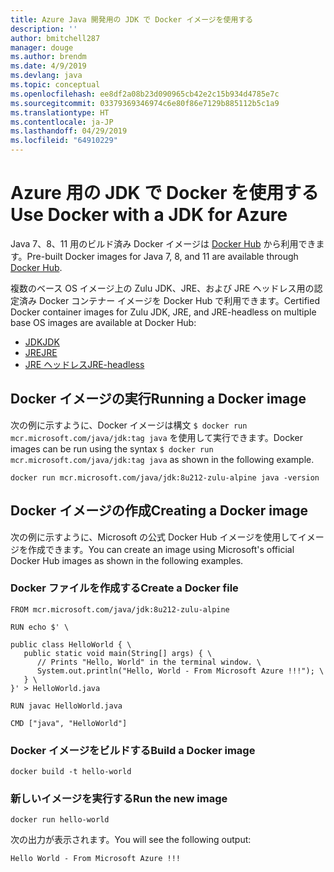```yaml
---
title: Azure Java 開発用の JDK で Docker イメージを使用する
description: ''
author: bmitchell287
manager: douge
ms.author: brendm
ms.date: 4/9/2019
ms.devlang: java
ms.topic: conceptual
ms.openlocfilehash: ee8df2a08b23d090965cb42e2c15b934d4785e7c
ms.sourcegitcommit: 03379369346974c6e80f86e7129b885112b5c1a9
ms.translationtype: HT
ms.contentlocale: ja-JP
ms.lasthandoff: 04/29/2019
ms.locfileid: "64910229"
---
```

# <a name="use-docker-with-a-jdk-for-azure"></a><span data-ttu-id="aaeb1-102">Azure 用の JDK で Docker を使用する</span><span class="sxs-lookup"><span data-stu-id="aaeb1-102">Use Docker with a JDK for Azure</span></span> 

<span data-ttu-id="aaeb1-103">Java 7、8、11 用のビルド済み Docker イメージは [Docker Hub](https://hub.docker.com/_/microsoft-java-se) から利用できます。</span><span class="sxs-lookup"><span data-stu-id="aaeb1-103">Pre-built Docker images for Java 7, 8, and 11 are available through [Docker Hub](https://hub.docker.com/_/microsoft-java-se).</span></span>

<span data-ttu-id="aaeb1-104">複数のベース OS イメージ上の Zulu JDK、JRE、および JRE ヘッドレス用の認定済み Docker コンテナー イメージを Docker Hub で利用できます。</span><span class="sxs-lookup"><span data-stu-id="aaeb1-104">Certified Docker container images for Zulu JDK, JRE, and JRE-headless on multiple base OS images are available at Docker Hub:</span></span>

* [<span data-ttu-id="aaeb1-105">JDK</span><span class="sxs-lookup"><span data-stu-id="aaeb1-105">JDK</span></span>](https://hub.docker.com/_/microsoft-java-jdk)
* [<span data-ttu-id="aaeb1-106">JRE</span><span class="sxs-lookup"><span data-stu-id="aaeb1-106">JRE</span></span>](https://hub.docker.com/_/microsoft-java-jre)
* [<span data-ttu-id="aaeb1-107">JRE ヘッドレス</span><span class="sxs-lookup"><span data-stu-id="aaeb1-107">JRE-headless</span></span>](https://hub.docker.com/_/microsoft-java-jre-headless)

## <a name="running-a-docker-image"></a><span data-ttu-id="aaeb1-108">Docker イメージの実行</span><span class="sxs-lookup"><span data-stu-id="aaeb1-108">Running a Docker image</span></span>

<span data-ttu-id="aaeb1-109">次の例に示すように、Docker イメージは構文 `$ docker run mcr.microsoft.com/java/jdk:tag java` を使用して実行できます。</span><span class="sxs-lookup"><span data-stu-id="aaeb1-109">Docker images can be run using the syntax `$ docker run mcr.microsoft.com/java/jdk:tag java` as shown in the following example.</span></span>

```cli
docker run mcr.microsoft.com/java/jdk:8u212-zulu-alpine java -version 
```

## <a name="creating-a-docker-image"></a><span data-ttu-id="aaeb1-110">Docker イメージの作成</span><span class="sxs-lookup"><span data-stu-id="aaeb1-110">Creating a Docker image</span></span>

<span data-ttu-id="aaeb1-111">次の例に示すように、Microsoft の公式 Docker Hub イメージを使用してイメージを作成できます。</span><span class="sxs-lookup"><span data-stu-id="aaeb1-111">You can create an image using Microsoft's official Docker Hub images as shown in the following examples.</span></span>

### <a name="create-a-docker-file"></a><span data-ttu-id="aaeb1-112">Docker ファイルを作成する</span><span class="sxs-lookup"><span data-stu-id="aaeb1-112">Create a Docker file</span></span>

```cli
FROM mcr.microsoft.com/java/jdk:8u212-zulu-alpine 
  
RUN echo $' \
  
public class HelloWorld { \
   public static void main(String[] args) { \
      // Prints "Hello, World" in the terminal window. \
      System.out.println("Hello, World - From Microsoft Azure !!!"); \
   } \
}' > HelloWorld.java
  
RUN javac HelloWorld.java
  
CMD ["java", "HelloWorld"]
```

### <a name="build-a-docker-image"></a><span data-ttu-id="aaeb1-113">Docker イメージをビルドする</span><span class="sxs-lookup"><span data-stu-id="aaeb1-113">Build a Docker image</span></span>

```cli
docker build -t hello-world
```

### <a name="run-the-new-image"></a><span data-ttu-id="aaeb1-114">新しいイメージを実行する</span><span class="sxs-lookup"><span data-stu-id="aaeb1-114">Run the new image</span></span>

```cli
docker run hello-world
```

<span data-ttu-id="aaeb1-115">次の出力が表示されます。</span><span class="sxs-lookup"><span data-stu-id="aaeb1-115">You will see the following output:</span></span>

```output
Hello World - From Microsoft Azure !!!
```
